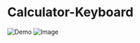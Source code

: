 # Calculator-Keyboard

![Demo](http://i.imgur.com/EC6fb3G.gif?1)  ![Image](http://i.imgur.com/JXCqn1V.png?1)
